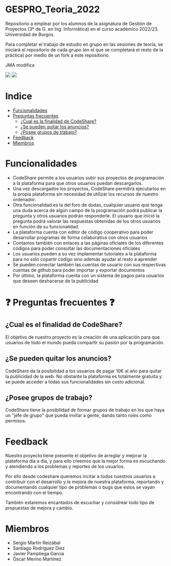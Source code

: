 # **GESPRO_Teoria_2022**
Repositorio a emplear por los alumnos de la asignatura de Gestión de Proyectos (3º de G. en Ing. Informática) en el curso académico 2022/23. Universidad de Burgos.

Para completar el trabajo de estudio en grupo en las sesiones de teoría, se iniciará el repositorio de cada grupo (en el que se completará el resto de la práctica) por medio de un fork a este repositiorio.


JMA modifica

   <p align="left">
   <img src="https://img.shields.io/badge/STATUS-EN%20DESAROLLO-green">
   
   <img src="https://img.shields.io/github/last-commit/Santinine/GESPRO_Teoria_2022">
   </p>
  
# Indice

-   [Funcionalidades](#funcionalidades)
-   [Preguntas frecuentes](#preguntas-frecuentes)
    -   [¿Cual es la finalidad de CodeShare?](#¿cual-es-el-finalidad-de-codeshare)
    -   [¿Se pueden quitar los anuncios?](#¿cual-es-el-finalidad-de-codeshare?)
    -   [¿Posee grupos de trabajo?](#¿posee-grupos-de-trabajo?)
-   [Feedback](#feedback)
-   [Miembros](#miembros)


# Funcionalidades

+ CodeShare permite a los usuarios subir sus proyectos de programación a la plataforma para que otros usuarios puedan descargarlos. 
+ Una vez descargados los proyectos, CodeShare permitirá ejecutarlos en la propia plataforma sin necesidad de utilizar los recursos de nuestro ordenador.
+ Otra funcionalidad es la del foro de dudas, cualquier usuario que tenga una duda acerca de algún campo de la programación podrá publicar la pregunta y otros usuarios podrán responderle. El usuario que inició la pregunta podrá valorar las respuestas obtenidas de los otros usuarios en función de su funcionalidad.
+ La plataforma cuenta con editor de código cooperativo para poder desarrollar programas de forma colaborativa con otros usuarios
+ Contamos también con enlaces a las páginas oficiales de los diferentes códigos para poder consultar las documentaciones oficiales
+ Los usuarios pueden a su vez implementar tutoriales a la plataforma para no solo copartir codigo sino además ayudar al resto a aprender
+ Se pueden conectar también las cuentas de usuario con sus respectivas cuentas de github para poder importar y exportar documentos
+ Por último, la plataforma cuenta con un sistema de pagos para usuarios que deseen deshacerse de la publicidad


# :question: Preguntas frecuentes :question:

## **¿Cual es el finalidad de CodeShare?**
El objetivo de nuestro proyecto es la creación de una aplicación para que usuarios de todo el mundo pueda compartir su pasión por la programación.


## **¿Se pueden quitar los anuncios?**
CodeShare da la posibilidad a los usuarios de pagar 10€ al año para quitar la publicidad de la web.
No obstante la plataforma es totalmente gratuita y se puede acceder a todas sus funcionalidades sin costo adicional.


## **¿Posee grupos de trabajo?**

CodeShare tiene la posibilidad de formar grupos de trabajo en los que haya un "jefe de grupo" que pueda invitar a gente, dando tanto roles como permisos.


# **Feedback**

Nuestro proyecto tiene presente el objetivo de arreglar y mejorar la plataforma día a día, y para ello creemos que la mejor forma es escuchando y atendiendo a los problemas y reportes de los usuarios.

Por ello desde codeshare queremos incitar a todos nuestros usuarios a contribuir con el desarrollo y la mejora de nuestra plataforma, reportando y documentando cualquier tipo de problemas o bugs que estos se vayan encontrando con el tiempo.

También estaremos encantados de escuchar y considrear todo tipo de propuestas de mejora y cambio.

# **Miembros**

+ Sergio Martín Reizábal
+ Santiago Rodríguez Diez
+ Javier Pampliega García
+ Óscar Merino Martínez